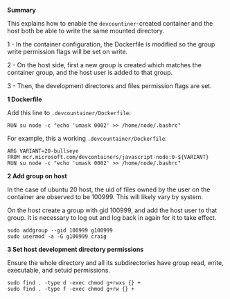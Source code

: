 

**Summary**

This explains how to enable the `devcountiner`-created container and the host both be able to write the same mounted directory.

1 - In the container configuration, the Dockerfile is modified so the group write permission flags will be set on write.

2 - On the host side, first a new group is created which matches the container group, and the host user is added to that group.  

3 - Then, the development directores and files permission flags are set. 


**1 Dockerfile**

   Add this line to `.devcountainer/Dockerfile`:
   ```
   RUN su node -c "echo 'umask 0002' >> /home/node/.bashrc"
   ```

   For example, this a working `.devcountainer/Dockerfile`:
   ```
   ARG VARIANT=20-bullseye
   FROM mcr.microsoft.com/devcontainers/javascript-node:0-${VARIANT}
   RUN su node -c "echo 'umask 0002' >> /home/node/.bashrc"
   ```

**2 Add group on host** 

In the case of ubuntu 20 host, the uid of files owned by the user on the container are observed to be 100999.  This will likely vary by system.

On the host create a group with gid 100999, and add the host user to that group.  It is necessary to log out and log back in again for it to take effect.

```
sudo addgroup --gid 100999 g100999
sudo usermod -a -G g100999 craig
```


**3 Set host development directory permissions** 

Ensure the whole directory and all its subdirectories have group read, write, executable, and setuid permissions. 

```
sudo find . -type d -exec chmod g+rwxs {} +
sudo find . -type f -exec chmod g+rw {} +
```



